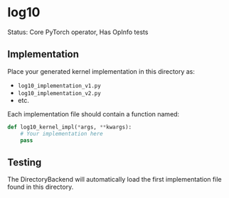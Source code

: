 # log10

Status: Core PyTorch operator, Has OpInfo tests

## Implementation

Place your generated kernel implementation in this directory as:
- `log10_implementation_v1.py`
- `log10_implementation_v2.py`
- etc.

Each implementation file should contain a function named:
```python
def log10_kernel_impl(*args, **kwargs):
    # Your implementation here
    pass
```

## Testing

The DirectoryBackend will automatically load the first implementation file found in this directory.
